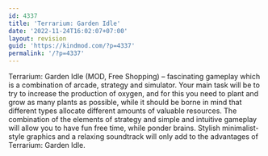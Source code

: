 ```yaml
---
id: 4337
title: 'Terrarium: Garden Idle'
date: '2022-11-24T16:02:07+07:00'
layout: revision
guid: 'https://kindmod.com/?p=4337'
permalink: '/?p=4337'
---
```


Terrarium: Garden Idle (MOD, Free Shopping) – fascinating gameplay which is a combination of arcade, strategy and simulator. Your main task will be to try to increase the production of oxygen, and for this you need to plant and grow as many plants as possible, while it should be borne in mind that different types allocate different amounts of valuable resources. The combination of the elements of strategy and simple and intuitive gameplay will allow you to have fun free time, while ponder brains. Stylish minimalist-style graphics and a relaxing soundtrack will only add to the advantages of Terrarium: Garden Idle.